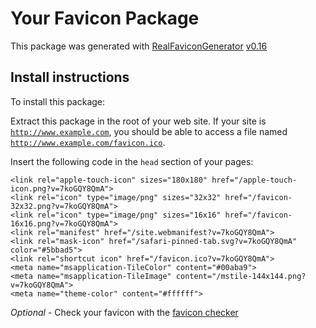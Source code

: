 # Your Favicon Package

This package was generated with [RealFaviconGenerator](https://realfavicongenerator.net/) [v0.16](https://realfavicongenerator.net/change_log#v0.16)

## Install instructions

To install this package:

Extract this package in the root of your web site. If your site is <code>http://www.example.com</code>, you should be able to access a file named <code>http://www.example.com/favicon.ico</code>.

Insert the following code in the `head` section of your pages:

    <link rel="apple-touch-icon" sizes="180x180" href="/apple-touch-icon.png?v=7koGQY8QmA">
    <link rel="icon" type="image/png" sizes="32x32" href="/favicon-32x32.png?v=7koGQY8QmA">
    <link rel="icon" type="image/png" sizes="16x16" href="/favicon-16x16.png?v=7koGQY8QmA">
    <link rel="manifest" href="/site.webmanifest?v=7koGQY8QmA">
    <link rel="mask-icon" href="/safari-pinned-tab.svg?v=7koGQY8QmA" color="#5bbad5">
    <link rel="shortcut icon" href="/favicon.ico?v=7koGQY8QmA">
    <meta name="msapplication-TileColor" content="#00aba9">
    <meta name="msapplication-TileImage" content="/mstile-144x144.png?v=7koGQY8QmA">
    <meta name="theme-color" content="#ffffff">

*Optional* - Check your favicon with the [favicon checker](https://realfavicongenerator.net/favicon_checker)